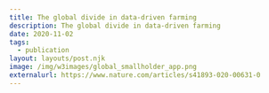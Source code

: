 ```yaml
---
title: The global divide in data-driven farming
description: The global divide in data-driven farming
date: 2020-11-02
tags:
  - publication
layout: layouts/post.njk
image: /img/w3images/global_smallholder_app.png
externalurl: https://www.nature.com/articles/s41893-020-00631-0
---
```

